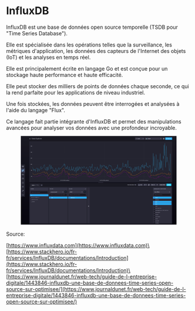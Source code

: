 # InfluxDB

InfluxDB est une base de données open source temporelle (TSDB pour "Time Series Database").

Elle est spécialisée dans les opérations telles que la surveillance, les métriques d'application, les données des capteurs de l'Internet des objets (IoT) et les analyses en temps réel.

Elle est principalement écrite en langage Go et est conçue pour un stockage haute performance et haute efficacité.

Elle peut stocker des milliers de points de données chaque seconde, ce qui la rend parfaite pour les applications de niveau industriel.

Une fois stockées, les données peuvent être interrogées et analysées à l'aide du langage "Flux".

Ce langage fait partie intégrante d'InfluxDB et permet des manipulations avancées pour analyser vos données avec une profondeur incroyable.

<figure><img src="../../../.gitbook/assets/influxDB (1).png" alt=""><figcaption></figcaption></figure>

Source:

[https://www.influxdata.com](https://www.influxdata.com)\
[https://www.stackhero.io/fr-fr/services/InfluxDB/documentations/Introduction](https://www.stackhero.io/fr-fr/services/InfluxDB/documentations/Introduction)\
[https://www.journaldunet.fr/web-tech/guide-de-l-entreprise-digitale/1443846-influxdb-une-base-de-donnees-time-series-open-source-sur-optimisee/](https://www.journaldunet.fr/web-tech/guide-de-l-entreprise-digitale/1443846-influxdb-une-base-de-donnees-time-series-open-source-sur-optimisee/)
